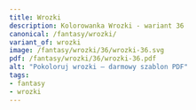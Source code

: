 ```yaml
---
title: Wrozki
description: Kolorowanka Wrozki - wariant 36
canonical: /fantasy/wrozki/
variant_of: wrozki
image: /fantasy/wrozki/36/wrozki-36.svg
pdf: /fantasy/wrozki/36/wrozki-36.pdf
alt: "Pokoloruj wrozki – darmowy szablon PDF"
tags:
- fantasy
- wrozki
---
```

